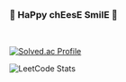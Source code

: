 <br>

### 🧀 HaPpy chEesE SmilE 🧀

<br>

[![Solved.ac Profile](http://mazassumnida.wtf/api/v2/generate_badge?boj=nameworld)](https://solved.ac/nameworld/)

![LeetCode Stats](https://leetcode.card.workers.dev/nameworld?theme=forest&font=baloo&extension=null)

<br> 

<!--
**kovus380/kovus380** is a ✨ _special_ ✨ repository because its `README.md` (this file) appears on your GitHub profile.

Here are some ideas to get you started:

- 🔭 I’m currently working on ...
- 🌱 I’m currently learning ...
- 👯 I’m looking to collaborate on ...
- 🤔 I’m looking for help with ...
- 💬 Ask me about ...
- 📫 How to reach me: ...
- 😄 Pronouns: ...
- ⚡ Fun fact: ...
-->
